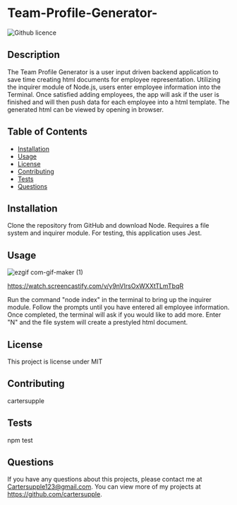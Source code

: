 # Team-Profile-Generator-

![Github licence](http://img.shields.io/badge/license-MIT-blue.svg)

## Description 
The Team Profile Generator is a user input driven backend application to save time creating html documents for employee representation. Utilizing the inquirer module of Node.js, users enter employee information into the Terminal. Once satisfied adding employees, the app will ask if the user is finished and will then push data for each employee into a html template. The generated html can be viewed by opening in browser. 

## Table of Contents
* [Installation](#installation)
* [Usage](#usage)
* [License](#license)
* [Contributing](#contributing)
* [Tests](#tests)
* [Questions](#questions)

## Installation 
Clone the repository from GitHub and download Node. Requires a file system and inquirer module. For testing, this application uses Jest. 

## Usage 

![ezgif com-gif-maker (1)](https://user-images.githubusercontent.com/89411805/147629914-6e96e884-ef6a-40cd-a355-a7e87513db39.gif)

https://watch.screencastify.com/v/y9nVIrsOxWXXtTLmTbqR

Run the command "node index" in the terminal to bring up the inquirer module. Follow the prompts until you have entered all employee information. Once completed, the terminal will ask if you would like to add more. Enter "N" and the file system will create a prestyled html document. 
## License 
This project is license under MIT

## Contributing 
cartersupple

## Tests
npm test

## Questions
If you have any questions about this projects, please contact me at Cartersupple123@gmail.com. You can view more of my projects at https://github.com/cartersupple.